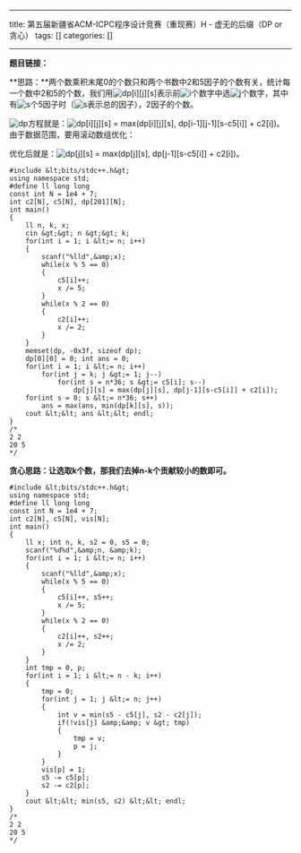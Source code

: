 
--- 
title:  第五届新疆省ACM-ICPC程序设计竞赛（重现赛）H - 虚无的后缀（DP or 贪心） 
tags: []
categories: [] 

---
**题目链接：**

**思路：**两个数乘积末尾0的个数只和两个书数中2和5因子的个数有关，统计每一个数中2和5的个数，我们用<img alt="dp[i][j][s]" class="mathcode" src="https://private.codecogs.com/gif.latex?dp%5Bi%5D%5Bj%5D%5Bs%5D">表示前<img alt="i" class="mathcode" src="https://private.codecogs.com/gif.latex?i">个数字中选<img alt="j" class="mathcode" src="https://private.codecogs.com/gif.latex?j">个数字，其中有<img alt="s" class="mathcode" src="https://private.codecogs.com/gif.latex?s">个5因子时（<img alt="s" class="mathcode" src="https://private.codecogs.com/gif.latex?s">表示总的因子），2因子的个数。

<img alt="dp" class="mathcode" src="https://private.codecogs.com/gif.latex?dp">方程就是：<img alt="dp[i][j][s] = max(dp[i][j][s], dp[i-1][j-1][s-c5[i]] + c2[i])" class="mathcode" src="https://private.codecogs.com/gif.latex?dp%5Bi%5D%5Bj%5D%5Bs%5D%20%3D%20max%28dp%5Bi%5D%5Bj%5D%5Bs%5D%2C%20dp%5Bi-1%5D%5Bj-1%5D%5Bs-c5%5Bi%5D%5D%20&amp;plus;%20c2%5Bi%5D%29">。由于数据范围，要用滚动数组优化：

优化后就是：<img alt="dp[j][s] = max(dp[j][s], dp[j-1][s-c5[i]] + c2[i])" class="mathcode" src="https://private.codecogs.com/gif.latex?dp%5Bj%5D%5Bs%5D%20%3D%20max%28dp%5Bj%5D%5Bs%5D%2C%20dp%5Bj-1%5D%5Bs-c5%5Bi%5D%5D%20&amp;plus;%20c2%5Bi%5D%29">。

```
#include &lt;bits/stdc++.h&gt;
using namespace std;
#define ll long long
const int N = 1e4 + 7;
int c2[N], c5[N], dp[201][N];
int main()
{
    ll n, k, x;
    cin &gt;&gt; n &gt;&gt; k;
    for(int i = 1; i &lt;= n; i++)
    {
        scanf("%lld",&amp;x);
        while(x % 5 == 0)
        {
            c5[i]++;
            x /= 5;
        }
        while(x % 2 == 0)
        {
            c2[i]++;
            x /= 2;
        }
    }
    memset(dp, -0x3f, sizeof dp);
    dp[0][0] = 0; int ans = 0;
    for(int i = 1; i &lt;= n; i++)
        for(int j = k; j &gt;= 1; j--)
            for(int s = n*36; s &gt;= c5[i]; s--)
                dp[j][s] = max(dp[j][s], dp[j-1][s-c5[i]] + c2[i]);
    for(int s = 0; s &lt;= n*36; s++)
        ans = max(ans, min(dp[k][s], s));
    cout &lt;&lt; ans &lt;&lt; endl;
}
/*
2 2
20 5
*/

```

**贪心思路：让选取k个数，那我们去掉n-k个贡献较小的数即可。**

```
#include &lt;bits/stdc++.h&gt;
using namespace std;
#define ll long long
const int N = 1e4 + 7;
int c2[N], c5[N], vis[N];
int main()
{
    ll x; int n, k, s2 = 0, s5 = 0;
    scanf("%d%d",&amp;n, &amp;k);
    for(int i = 1; i &lt;= n; i++)
    {
        scanf("%lld",&amp;x);
        while(x % 5 == 0)
        {
            c5[i]++, s5++;
            x /= 5;
        }
        while(x % 2 == 0)
        {
            c2[i]++, s2++;
            x /= 2;
        }
    }
    int tmp = 0, p;
    for(int i = 1; i &lt;= n - k; i++)
    {
        tmp = 0;
        for(int j = 1; j &lt;= n; j++)
        {
            int v = min(s5 - c5[j], s2 - c2[j]);
            if(!vis[j] &amp;&amp; v &gt; tmp)
            {
                tmp = v;
                p = j;
            }
        }
        vis[p] = 1;
        s5 -= c5[p];
        s2 -= c2[p];
    }
    cout &lt;&lt; min(s5, s2) &lt;&lt; endl;
}
/*
2 2
20 5
*/

```

 
